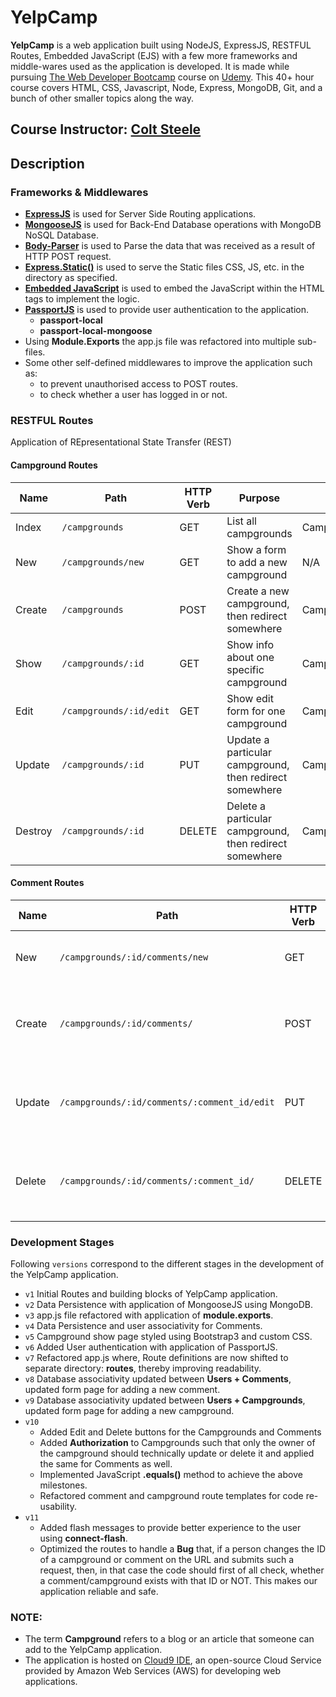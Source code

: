 # YelpCamp

**YelpCamp** is a web application built using NodeJS, ExpressJS, RESTFUL Routes, Embedded JavaScript (EJS) with a few more frameworks and middle-wares used as the application is developed. It is made while pursuing [The Web Developer Bootcamp](https://www.udemy.com/the-web-developer-bootcamp/) course on [Udemy](https://www.udemy.com/). This 40+ hour course covers HTML, CSS, Javascript, Node, Express, MongoDB, Git, and a bunch of other smaller topics along the way.

## Course Instructor: [Colt Steele](https://www.linkedin.com/in/coltsteele/)

## Description

### Frameworks & Middlewares

* **[ExpressJS](https://expressjs.com/)** is used for Server Side Routing applications.
* **[MongooseJS](http://mongoosejs.com/)** is used for Back-End Database operations with MongoDB NoSQL Database.
* **[Body-Parser](https://github.com/expressjs/body-parser/)** is used to Parse the data that was received as a result of HTTP POST request.
* **[Express.Static()](https://expressjs.com/en/starter/static-files.html)** is used to serve the Static files CSS, JS, etc. in the directory as specified.
* **[Embedded JavaScript]()** is used to embed the JavaScript within the HTML tags to implement the logic.
* **[PassportJS](www.passportjs.org/)** is used to provide user authentication to the application.
	* **passport-local**
	* **passport-local-mongoose**
* Using **Module.Exports** the app.js file was refactored into multiple sub-files.
* Some other self-defined middlewares to improve the application such as:
	* to prevent unauthorised access to POST routes.
	* to check whether a user has logged in or not.

### RESTFUL Routes

Application of REpresentational State Transfer (REST)

#### Campground Routes

| Name    | Path                    | HTTP Verb | Purpose                                                 | Mongoose Method                |
| ------- | ----------------------- | --------- | ------------------------------------------------------- | ------------------------------ |
| Index   | `/campgrounds`          | GET       | List all campgrounds                                    | Campground.find()              |
| New     | `/campgrounds/new`      | GET       | Show a form to add a new campground                     | N/A                            |
| Create  | `/campgrounds`          | POST      | Create a new campground, then redirect somewhere        | Campground.create()            |
| Show    | `/campgrounds/:id`      | GET       | Show info about one specific campground                 | Campground.findById()          |
| Edit    | `/campgrounds/:id/edit` | GET       | Show edit form for one campground                       | Campground.findById()          |
| Update  | `/campgrounds/:id`      | PUT       | Update a particular campground, then redirect somewhere | Campground.findByIdAndUpdate() |
| Destroy | `/campgrounds/:id`      | DELETE    | Delete a particular campground, then redirect somewhere | Campground.findByIdAndRemove() |

#### Comment Routes

| Name    | Path                                         | HTTP Verb | Purpose                                                 | Mongoose Method             |
| ------- | -------------------------------------------- | --------- | ------------------------------------------------------- | --------------------------- |
| New     | `/campgrounds/:id/comments/new`              | GET       | Show a form to add a new comment                        | N/A                         |
| Create  | `/campgrounds/:id/comments/`                 | POST      | Create a new comment, then redirect somewhere           | Comment.create()            |
| Update  | `/campgrounds/:id/comments/:comment_id/edit` | PUT       | Update a particular comment, then redirect somewhere    | Comment.findByIdAndUpdate() |
| Delete  | `/campgrounds/:id/comments/:comment_id/`     | DELETE    | Delete a particular comment, then redirect somewhere    | Comment.findByIdAndRemove() |

### Development Stages

Following `versions` correspond to the different stages in the development of the YelpCamp application.

* `v1`  Initial Routes and building blocks of YelpCamp application.
* `v2`  Data Persistence with application of MongooseJS using MongoDB. 
* `v3`  app.js file refactored with application of **module.exports**.
* `v4`  Data Persistence and user associativity for Comments.
* `v5`  Campground show page styled using Bootstrap3 and custom CSS.
* `v6`  Added User authentication with application of PassportJS.
* `v7`  Refactored app.js where, Route definitions are now shifted to separate directory: **routes**, thereby improving readability.
* `v8`  Database associativity updated between **Users + Comments**, updated form page for adding a new comment.
* `v9`  Database associativity updated between **Users + Campgrounds**, updated form page for adding a new campground.
* `v10` 
	* Added Edit and Delete buttons for the Campgrounds and Comments
	* Added **Authorization** to Campgrounds such that only the owner of the campground should technically update or delete it and applied the same for Comments as well.
	* Implemented JavaScript **.equals()** method to achieve the above milestones.
	* Refactored comment and campground route templates for code re-usability.
* `v11` 
	* Added flash messages to provide better experience to the user using **connect-flash**.
	* Optimized the routes to handle a **Bug** that, if a person changes the ID of a campground or comment on the URL and submits such a request, then, in that case the code should first of all check, whether a comment/campground exists with that ID or NOT. This makes our application reliable and safe.

### NOTE:

* The term **Campground** refers to a blog or an article that someone can add to the YelpCamp application.
* The application is hosted on [Cloud9 IDE](https://aws.amazon.com/cloud9/), an open-source Cloud Service provided by Amazon Web Services (AWS) for developing web applications.